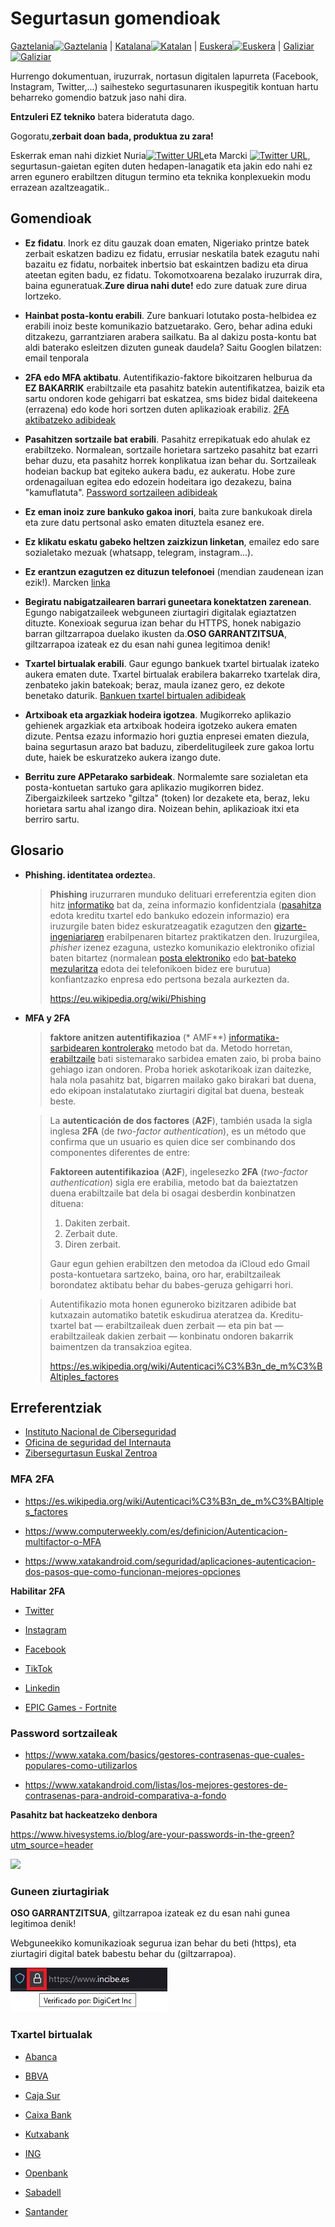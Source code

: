 # Segurtasun gomendioak



[Gaztelania<img src="https://upload.wikimedia.org/wikipedia/commons/thumb/7/7d/Flag_of_Spain_%281785%E2%80%931873%2C_1875%E2%80%931931%29.svg/320px-Flag_of_Spain_%281785%E2%80%931873%2C_1875%E2%80%931931%29.svg.png" alt="Gaztelania" width="40" height="20"/>](./README.md) | [Katalana<img src="https://upload.wikimedia.org/wikipedia/commons/thumb/0/0a/Flag_of_Catalonia_in_PNG.png/320px-Flag_of_Catalonia_in_PNG.png" alt="Katalan" width="40" height="20"/>](./README_ca.md) | [Euskera<img src="https://upload.wikimedia.org/wikipedia/commons/thumb/2/2d/Flag_of_the_Basque_Country.svg/320px-Flag_of_the_Basque_Country.svg.png" alt="Euskera" width="40" height="20"/>](./README_eu.md) |  [Galiziar<img src="https://upload.wikimedia.org/wikipedia/commons/thumb/6/64/Flag_of_Galicia.svg/320px-Flag_of_Galicia.svg.png" alt="Galiziar" width="40" height="20"/>](./README_gl.md) 



Hurrengo dokumentuan, iruzurrak, nortasun digitalen lapurreta (Facebook,  Instagram, Twitter,...) saihesteko segurtasunaren ikuspegitik kontuan  hartu beharreko gomendio batzuk jaso nahi dira.

**Entzuleri EZ tekniko** batera bideratuta dago.

Gogoratu,**zerbait doan bada, produktua zu zara!**



Eskerrak eman nahi dizkiet Nuria[![Twitter URL](https://img.shields.io/twitter/url/https/twitter.com/nuria_imeq.svg?style=social&label=Follow%20%40nuria_imeq)](https://twitter.com/nuria_imeq/)eta Marcki [![Twitter URL](https://img.shields.io/twitter/url/https/twitter.com/cibernicola_es.svg?style=social&label=Follow%20%40cibernicola_es)](https://twitter.com/cibernicola_es/), segurtasun-gaietan egiten duten hedapen-lanagatik eta jakin edo nahi ez arren egunero erabiltzen ditugun termino eta teknika konplexuekin modu errazean azaltzeagatik..



## Gomendioak



- **Ez fidatu**. Inork ez ditu gauzak doan ematen, Nigeriako printze batek  zerbait eskatzen badizu ez fidatu, errusiar neskatila batek ezagutu nahi  bazaitu ez fidatu, norbaitek inbertsio bat eskaintzen badizu eta  dirua ateetan egiten badu, ez fidatu. Tokomotxoarena bezalako  iruzurrak dira, baina eguneratuak.**Zure dirua nahi dute!** edo zure  datuak zure dirua lortzeko.

- **Hainbat posta-kontu erabili**. Zure bankuari lotutako posta-helbidea ez erabili inoiz beste komunikazio batzuetarako. Gero, behar adina eduki ditzakezu, garrantziaren arabera sailkatu. Ba al dakizu posta-kontu bat aldi baterako esleitzen dizuten guneak daudela?  Saitu Googlen bilatzen: email tenporala

- **2FA edo MFA aktibatu**. Autentifikazio-faktore bikoitzaren helburua da **EZ BAKARRIK** erabiltzaile eta pasahitz batekin autentifikatzea, baizik eta sartu ondoren kode gehigarri bat eskatzea,  sms bidez bidal daitekeena (errazena) edo kode hori sortzen duten aplikazioak erabiliz. [2FA aktibatzeko adibideak](#mfa-2fa)

- **Pasahitzen sortzaile bat erabili**. Pasahitz errepikatuak edo ahulak ez erabiltzeko. Normalean, sortzaile horietara sartzeko pasahitz bat  ezarri behar duzu, eta pasahitz horrek konplikatua izan behar du.  Sortzaileak hodeian backup bat egiteko aukera badu, ez aukeratu. Hobe zure ordenagailuan egitea edo edozein hodeitara igo dezakezu, baina  "kamuflatuta". [Password sortzaileen adibideak](#password-sortzaileak)

- **Ez eman inoiz zure bankuko gakoa inori**, baita zure bankukoak direla eta zure datu pertsonal asko ematen dituztela esanez ere.

- **Ez klikatu eskatu gabeko heltzen zaizkizun linketan**, emailez edo sare sozialetako mezuak (whatsapp, telegram, instagram...).

- **Ez erantzun ezagutzen ez dituzun telefonoei** (mendian zaudenean izan ezik!). Marcken [linka](https://mobile.twitter.com/cibernicola_es/status/1456360233618522120?t=jVr7HFF2MpG7O6YPM5COoA&s=03)

- **Begiratu nabigatzailearen barrari guneetara konektatzen zarenean**.  Egungo nabigatzaileek webguneen ziurtagiri digitalak egiaztatzen dituzte. Konexioak segurua izan behar du HTTPS, honek nabigazio barran giltzarrapoa duelako ikusten da.**OSO GARRANTZITSUA**, giltzarrapoa izateak ez du esan nahi gunea legitimoa denik!

- **Txartel birtualak erabili**. Gaur egungo bankuek txartel birtualak izateko  aukera ematen dute. Txartel birtualak erabilera bakarreko txartelak  dira, zenbateko jakin batekoak; beraz, maula izanez gero, ez dekote benetako daturik. [Bankuen txartel birtualen adibideak](#txartel-birtualak)

- **Artxiboak eta argazkiak hodeira igotzea**. Mugikorreko aplikazio gehienek argazkiak eta artxiboak hodeira igotzeko aukera ematen dizute. Pentsa ezazu  informazio hori guztia enpresei ematen diezula, baina segurtasun arazo bat baduzu, ziberdelitugileek zure gakoa lortu dute, haiek be eskuratzeko aukera izango dute.

- **Berritu zure APPetarako sarbideak**. Normalemte sare sozialetan eta posta-kontuetan sartuko gara aplikazio mugikorren bidez. Zibergaizkileek sartzeko "giltza" (token) lor dezakete eta, beraz, leku horietara sartu ahal izango dira. Noizean behin, aplikazioak itxi eta berriro sartu.

  


## Glosario



- **Phishing. identitatea ordezte**a.

  > **Phishing** iruzurraren munduko delituari erreferentzia egiten dion hitz [informatiko](https://eu.wikipedia.org/wiki/Informatika) bat da, zeina informazio konfidentziala ([pasahitza](https://eu.wikipedia.org/wiki/Pasahitz) edota kreditu txartel edo bankuko edozein informazio) era iruzurgile baten bidez eskuratzeagatik ezagutzen den [gizarte-ingeniariaren](https://eu.wikipedia.org/wiki/Ingeniaritza_sozial) erabilpenaren bitartez praktikatzen den. Iruzurgilea, *phisher* izenez ezaguna, ustezko komunikazio elektroniko ofizial baten bitartez (normalean [posta elektroniko](https://eu.wikipedia.org/wiki/Posta_elektroniko) edo [bat-bateko mezularitza](https://eu.wikipedia.org/wiki/Bat-bateko_mezularitza) edota dei telefonikoen bidez ere burutua) konfiantzazko enpresa edo pertsona bezala aurkezten da.
  >
  > https://eu.wikipedia.org/wiki/Phishing

- **MFA y 2FA**

  > **faktore anitzen autentifikazioa** (* AMF**) [informatika-sarbidearen kontrolerako](https://es.wikipedia.org/wiki/Control_de_acceso_informático) metodo bat da. Metodo  horretan, [erabiltzaile](https://es.wikipedia.org/wiki/Usuario_  (informatika)) bati  sistemarako sarbidea ematen zaio, bi proba baino gehiago  izan ondoren. Proba horiek askotarikoak izan daitezke, hala nola pasahitz bat, bigarren mailako gako birakari bat duena, edo ekipoan instalatutako ziurtagiri digital bat duena, besteak beste.

  > La **autenticación de dos factores** (**A2F**), también usada la sigla inglesa **2FA** (de *two-factor authentication*), es un método que confirma que un usuario es quien dice ser combinando dos componentes diferentes de entre:
  >
  > **Faktoreen autentifikazioa** (**A2F**), ingelesezko **2FA** (*two-factor authentication*) sigla ere erabilia, metodo bat da baieztatzen duena erabiltzaile bat dela bi osagai desberdin konbinatzen dituena:
  >
  > 1. Dakiten zerbait.
  > 2. Zerbait dute.
  > 3. Diren zerbait.
  >
  > Gaur egun gehien erabiltzen den metodoa da iCloud edo Gmail posta-kontuetara sartzeko, baina, oro har, erabiltzaileak borondatez aktibatu behar du babes-geruza gehigarri hori.
  
  > Autentifikazio mota honen eguneroko bizitzaren adibide bat kutxazain automatiko  batetik eskudirua ateratzea da. Kreditu-txartel bat — erabiltzaileak  duen zerbait — eta pin bat — erabiltzaileak dakien zerbait — konbinatu  ondoren bakarrik baimentzen da transakzioa egitea.
  >
  > https://es.wikipedia.org/wiki/Autenticaci%C3%B3n_de_m%C3%BAltiples_factores





## Erreferentziak



- [Instituto Nacional de Ciberseguridad](https://www.incibe.es/)
- [Oficina de seguridad del Internauta](https://www.osi.es/es)
- [Zibersegurtasun Euskal Zentroa](https://www.basquecybersecurity.eus/eu/index.html)



### MFA 2FA 



- https://es.wikipedia.org/wiki/Autenticaci%C3%B3n_de_m%C3%BAltiples_factores

- https://www.computerweekly.com/es/definicion/Autenticacion-multifactor-o-MFA
- https://www.xatakandroid.com/seguridad/aplicaciones-autenticacion-dos-pasos-que-como-funcionan-mejores-opciones



**Habilitar 2FA**

- [Twitter](https://help.twitter.com/es/managing-your-account/two-factor-authentication)

- [Instagram](https://help.instagram.com/1124604297705184)
- [Facebook](https://m.facebook.com/help/148233965247823?locale2=es_ES )
- [TikTok](https://www.tiktok.com/safety/youth-portal/keep-your-account-secure?lang=es)
- [Linkedin](https://www.linkedin.com/help/linkedin/answer/31700/activar-y-desactivar-la-verificacion-en-dos-etapas?lang=es)
- [EPIC Games - Fortnite](https://www.epicgames.com/fortnite/es-MX/news/2fa )



### Password sortzaileak

- https://www.xataka.com/basics/gestores-contrasenas-que-cuales-populares-como-utilizarlos

- https://www.xatakandroid.com/listas/los-mejores-gestores-de-contrasenas-para-android-comparativa-a-fondo



**Pasahitz bat hackeatzeko denbora**

https://www.hivesystems.io/blog/are-your-passwords-in-the-green?utm_source=header



![](https://images.squarespace-cdn.com/content/v1/5ffe234606e5ec7bfc57a7a3/1615485490880-Y8L81ZT40KMHH6NATL8I/Hive+Systems+-+Password+Table.jpg)





### Guneen ziurtagiriak

**OSO GARRANTZITSUA**, giltzarrapoa izateak ez du esan nahi gunea legitimoa denik!

Webguneekiko komunikazioak segurua izan behar du beti (https), eta ziurtagiri digital batek babestu behar du (giltzarrapoa).



![Candado de sitio seguro](./images/candado.jpg)



### Txartel birtualak

- [Abanca](https://www.abanca.com/es/tarjetas/tarjetas-debito/tarjetas-prepago/)

- [BBVA](https://www.bbva.es/personas/productos/tarjetas/tarjeta-virtual.html)

- [Caja Sur](https://clientes.cajasur.es/cuentas-tarjetas/tarjeta-virtual.html)

- [Caixa Bank](https://www.caixabank.es/particular/tarjetas/tarjeta-virtual-caixabankwallet.html#)

- [Kutxabank](https://clientes.kutxabank.es/es/cuentas-tarjetas/tarjeta-virtual.html)

- [ING](https://www.ing.es/twyp#)

- [Openbank](https://www.openbank.es/en/virtual-card-free-debit-card)

- [Sabadell](https://www.bancsabadell.com/cs/Satellite/SabAtl/bs/1191347804050/es/segmento%253DEmpresas%2526prefijoruta%253Dtxempbs%252F%2526contentId%253D1191347804050%2526mapa%253Dtrue%2526nivel%253D1)

- [Santander](https://www.bancosantander.es/particulares/cuentas-tarjetas/tarjetas/debito/virtual-e-cash)

  

